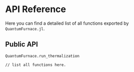 # API Reference

Here you can find a detailed list of all functions exported by `QuantumFurnace.jl`.

## Public API

```@docs
QuantumFurnace.run_thermalization

// list all functions here.